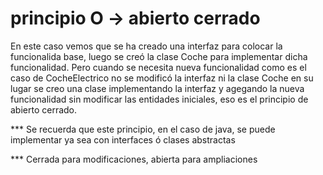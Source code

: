 # principio O -> abierto cerrado
En este caso vemos que se ha creado una interfaz para colocar la funcionalida base,
luego se creó la clase Coche para implementar dicha funcionalidad. Pero cuando se necesita nueva funcionalidad
como es el caso de CocheElectrico no se modificó la interfaz ni la clase Coche en su lugar se creo una clase
implementando la interfaz y agegando la nueva funcionalidad sin modificar las entidades iniciales, eso es el 
principio de abierto cerrado.

*** Se recuerda que este principio, en el caso de java, se puede implementar ya sea con interfaces ó clases abstractas

*** Cerrada para modificaciones, abierta para ampliaciones